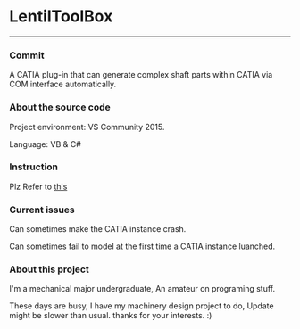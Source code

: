 # LentilToolBox

---

### Commit

A CATIA plug-in that can generate complex shaft parts within CATIA via COM interface automatically.

### About the source code

Project environment: VS Community 2015.

Language: VB & C#

### Instruction

Plz Refer to [this](https://github.com/Lentil1016/LTB/blob/master/v1.1/Instruction_v1.1_cn.pdf)

### Current issues

Can sometimes make the CATIA instance crash.

Can sometimes fail to model at the first time a CATIA instance luanched.

### About this project

I'm a mechanical major undergraduate, An amateur on programing stuff.<br /> 

These days are busy, I have my machinery design project to do, Update might be slower than usual.
thanks for your interests. :)
